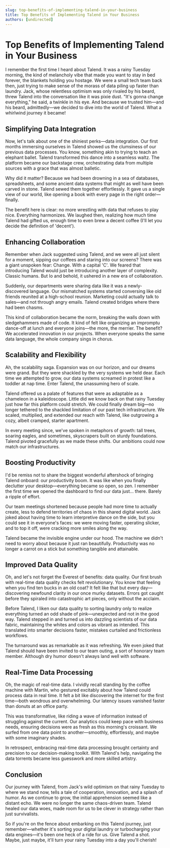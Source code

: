 ```yaml
---
slug: top-benefits-of-implementing-talend-in-your-business
title: Top Benefits of Implementing Talend in Your Business
authors: [undirected]
---
```



# Top Benefits of Implementing Talend in Your Business

I remember the first time I heard about Talend. It was a rainy Tuesday morning, the kind of melancholy vibe that made you want to stay in bed forever, the blankets holding you hostage. We were a small tech team back then, just trying to make sense of the morass of data piling up faster than laundry. Jack, whose relentless optimism was only rivaled by his beard, threw Talend into the conversation like it was pixie dust. "It's gonna change everything," he said, a twinkle in his eye. And because we trusted him—and his beard, admittedly—we decided to dive into the world of Talend. What a whirlwind journey it became!

## Simplifying Data Integration

Now, let's talk about one of the shiniest perks—data integration. Our first months immersing ourselves in Talend showed us the clumsiness of our previous data processes. You know, something akin to trying to teach an elephant ballet. Talend transformed this dance into a seamless waltz. The platform became our backstage crew, orchestrating data from multiple sources with a grace that was almost balletic.

Why did it matter? Because we had been drowning in a sea of databases, spreadsheets, and some ancient data systems that might as well have been carved in stone. Talend sewed them together effortlessly. It gave us a single view of our world, like opening a book with every page in the right order—finally.

The benefit here is clear: no more wrestling with data that refuses to play nice. Everything harmonizes. We laughed then, realizing how much time Talend had gifted us, enough time to even brew a decent coffee (I'll let you decide the definition of 'decent').

## Enhancing Collaboration

Remember when Jack suggested using Talend, and we were all just silent for a moment, sipping our coffees and staring into our screens? There was a giant unspoken fear: Change. With a capital 'C'. We feared that introducing Talend would just be introducing another layer of complexity. Classic humans. But lo and behold, it ushered in a new era of collaboration.

Suddenly, our departments were sharing data like it was a newly-discovered language. Our mismatched systems started conversing like old friends reunited at a high-school reunion. Marketing could actually talk to sales—and not through angry emails. Talend created bridges where there had been chasms.

This kind of collaboration became the norm, breaking the walls down with sledgehammers made of code. It kind of felt like organizing an impromptu dance-off at lunch and everyone joins—the more, the merrier. The benefit? We accelerated innovation in our projects. When everyone speaks the same data language, the whole company sings in chorus.

## Scalability and Flexibility

Ah, the scalability saga. Expansion was on our horizon, and our dreams were grand. But they were shackled by the very systems we held dear. Each time we attempted to grow, our data systems screamed in protest like a toddler at nap time. Enter Talend, the unassuming hero of scale.

Talend offered us a palate of features that were as adaptable as a chameleon in a kaleidoscope. Little did we know back on that rainy Tuesday just how far this platform could stretch. We could finally dream big—no longer tethered to the shackled limitation of our past tech infrastructure. We scaled, multiplied, and extended our reach with Talend, like outgrowing a cozy, albeit cramped, starter apartment.

In every meeting since, we've spoken in metaphors of growth: tall trees, soaring eagles, and sometimes, skyscrapers built on sturdy foundations. Talend pivoted gracefully as we made these shifts. Our ambitions could now match our infrastructures.

## Boosting Productivity

I'd be remiss not to share the biggest wonderful aftershock of bringing Talend onboard: our productivity boom. It was like when you finally declutter your desktop—everything became so open, so zen. I remember the first time we opened the dashboard to find our data just... there. Barely a ripple of effort.

Our team meetings shortened because people had more time to actually create, less to defend territories of chaos in this shared digital world. Jack joked about having time to learn interpretive dance on the side, but you could see it in everyone's faces: we were moving faster, operating slicker, and to top it off, were cracking more smiles along the way.

Talend became the invisible engine under our hood. The machine we didn't need to worry about because it just ran beautifully. Productivity was no longer a carrot on a stick but something tangible and attainable.

## Improved Data Quality

Oh, and let's not forget the Everest of benefits: data quality. Our first brush with real-time data quality checks felt revolutionary. You know that feeling when you find ten bucks in an old coat? It felt like that but every day—discovering newfound clarity in our once murky datasets. Errors got caught before they spiraled into catastrophic art pieces, only without the acclaim.

Before Talend, I liken our data quality to sorting laundry only to realize everything turned an odd shade of pink—unexpected and not in the good way. Talend stepped in and turned us into dazzling scientists of our data fabric, maintaining the whites and colors as vibrant as intended. This translated into smarter decisions faster, mistakes curtailed and frictionless workflows.

The turnaround was as remarkable as it was refreshing. We even joked that Talend should have been invited to our team outing, a sort of honorary team member. Although dry humor doesn't always land well with software.

## Real-Time Data Processing

Oh, the magic of real-time data. I vividly recall standing by the coffee machine with Martin, who gestured excitably about how Talend could process data in real time. It felt a bit like discovering the internet for the first time—both wondrous and overwhelming. Our latency issues vanished faster than donuts at an office party. 

This was transformative, like riding a wave of information instead of struggling against the current. Our analytics could keep pace with business needs, ensuring decisions were as fresh as this morning's croissant. We surfed from one data point to another—smoothly, effortlessly, and maybe with some imaginary shades.

In retrospect, embracing real-time data processing brought certainty and precision to our decision-making toolkit. With Talend's help, navigating the data torrents became less guesswork and more skilled artistry.

## Conclusion

Our journey with Talend, from Jack's wild optimism on that rainy Tuesday to where we stand now, tells a tale of cooperation, innovation, and a splash of humor. As we continue to grow, the initial apprehension seemed like a distant echo. We were no longer the same chaos-driven team. Talend healed our data woes, made room for us to be clever in strategy rather than just survivalists. 

So if you're on the fence about embarking on this Talend journey, just remember—whether it's sorting your digital laundry or turbocharging your data engines—it's been one heck of a ride for us. Give Talend a shot. Maybe, just maybe, it'll turn your rainy Tuesday into a day you'll cherish!